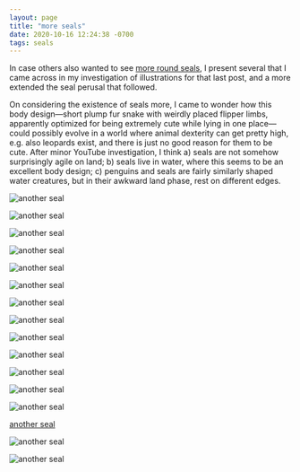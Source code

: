 ```yaml
---
layout: page
title: "more seals"
date: 2020-10-16 12:24:38 -0700
tags: seals
---
```

In case others also wanted to see [more round seals](/_posts/2010-10-15-problems-and-gratitudes), I present several that I came across in my investigation of illustrations for that last post, and a more extended the seal perusal that followed.

On considering the existence of seals more, I came to wonder how this body design—short plump fur snake with weirdly placed flipper limbs, apparently optimized for being extremely cute while lying in one place—could possibly evolve in a world where animal dexterity can get pretty high, e.g. also leopards exist, and there is just no good reason for them to be cute. After minor YouTube investigation, I think a) seals are not somehow surprisingly agile on land; b) seals live in water, where this seems to be an excellent body design; c) penguins and seals are fairly similarly shaped water creatures, but in their awkward land phase, rest on different edges.


![another seal](/assets/roundseal1.jpg)


![another seal](/assets/roundseal3.jpg)


![another seal](/assets/roundseal4.jpg)


![another seal](/assets/roundseal5.jpg)


![another seal](/assets/roundseal8.jpg)


![another seal](/assets/roundseal9.jpg)


![another seal](/assets/roundseal10.jpg)


![another seal](/assets/roundseal11.jpg)


![another seal](/assets/roundseal13.jpg)


![another seal](/assets/roundseal14.jpg)


![another seal](/assets/roundseal15.jpg)


![another seal](/assets/roundseal16.jpg)


![another seal](/assets/roundseal17.jpg)


[another seal](/assets/roundseal18.jpg)


![another seal](/assets/roundseal19.jpg)


![another seal](/assets/roundseal20.jpg)
